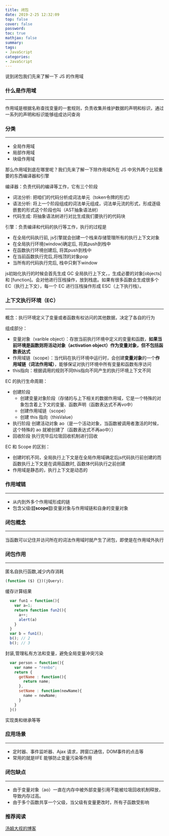 ```yaml
---
title: 闭包
date: 2019-2-25 12:32:09
top: false
cover: false
password:
toc: true
mathjax: false
summary: 
tags:
- JavaScript
categories:
- JavaScript
---
```

说到闭包我们先来了解一下 JS 的作用域

### 什么是作用域<hr>

作用域是根据名称查找变量的一套规则，负责收集并维护数据的声明和标识，通过一系列的声明和标识能够组成访问查询

### 分类<hr>
- 全局作用域
- 局部作用域
- 块级作用域

那么作用域到底在哪里呢？我们先来了解一下除作用域外在 JS 中另外两个比较重要的东西编译器和引擎

编译器：负责代码的编译等工作，它有三个阶段
  - 词法分析: 把咱们的代码分析成词法单元（token令牌的形式）
  - 语法分析: 将上一个阶段组成的词法单元组成，词法单元流的形式，形成逐级嵌套的形式这个阶段也叫（AST抽象语法树）
  - 代码生成: 将抽象语法树进行对比生成我们要执行的代码块

引擎：负责编译和代码的执行等工作，执行的过程是

- 在全局代码执行前, js引擎就会创建一个栈来存储管理所有的执行上下文对象
- 在全局执行环境(window)确定后, 将其push到栈中
- 在函数执行环境创建后, 将其push到栈中
- 在当前函数执行完后,将栈顶的对象pop
- 当所有的代码执行完后, 栈中只剩下window

js初始化执行的时候会首先生成 GC 全局执行上下文，，生成必要的对象[objects] 和 [function]。会对他进行压栈操作，放到栈底。如果有很多函数会生成很多个 EC（执行上下文），每一个 EC 进行压栈操作形成 ESC（上下执行栈）。


### 上下文执行环境（EC）<hr>

概念：执行环境定义了变量或者函数有权访问的其他数据，决定了各自的行为

组成部分：
- 变量对象（varible object）：存放当前执行环境中定义的变量和函数，**如果当前环境是函数则将活动对象（activation object）作为变量对象，但不包括函数表达式**
- 作用域链（scope）：当代码在执行环境中运行时，会创建**变量对象**的一个**作用域链（词法作用域）**，能够保证对执行环境中所有变量和函数有序访问
- this指向：根据调用的规则不同this指向不同产生的执行环境上下文不同

EC 的执行生命周期：

- 创建阶段
  - 创建变量对象阶段（存储的与上下相关的数据作用域，它是一个特殊的对象包含着上下文的变量、函数声明（函数表达式不再vo中）
  - 创建作用域链（scope）
  - 创建 this 指向（thisValue）
- 执行阶段
  创建活动对象 ao（是一个活动对象，当函数被调用者激活的时候，这个特殊的 ao 就被创建了（函数表达式不再ao中））
- 回收阶段
  执行完毕后垃圾回收机制进行回收


EC 和 Scope 的区别：
- 创建时机不同，全局执行上下文是在全局作用域确定后js代码执行前创建的而函数执行上下文是在调用函数时, 函数体代码执行之前创建
- 作用域是静态的，执行上下文是动态的

### 作用域链<hr>
- 从内到外多个作用域形成的链
- 包含父级(**[[scope]]**)变量对象与作用域链和自身的变量对象

### 闭包概念 <hr>

当函数可以记住并访问所在的词法作用域时就产生了闭包，即使是在作用域外执行

### 闭包作用 <hr>

匿名自执行函数,减少内存消耗

```js
(function ($) {})(jQuery);
```

缓存计算结果

```js
  var fun1 = function(){
    var a=1;
    return function fun2(){
      a++;
      alert(a)
    }
  }
  var b = fun1();
  b(); // 2       
  b(); // 3           
```

封装,管理私有方法和变量，避免全局变量冲突污染

```js
  var person = function(){    
    var name = "renbo";       
    return {    
      getName : function(){    
        return name;    
      },    
      setName : function(newName){    
        name = newName;    
      }    
    }    
  }() 
```
实现类和继承等等

### 应用场景 <hr>
- 定时器、事件监听器、Ajax 请求，跨窗口通信，DOM事件的点击等
- 常用的就是IIFE 能够防止变量污染等作用


### 闭包缺点 <hr>

-  由于变量对象（ao）一直在内存中被外部变量引用不能被垃圾回收机制释放，导致内存过高。
-  由于多个函数共享一个父级，当父级有变量更改时，所有子函数受影响


### 推荐阅读

<a href="https://www.cnblogs.com/TomXu/archive/2012/01/12/2308594.html">汤姆大叔的博客</a>